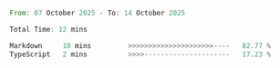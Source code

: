 <!--START_SECTION:waka-->

```rust
From: 07 October 2025 - To: 14 October 2025

Total Time: 12 mins

Markdown     10 mins         >>>>>>>>>>>>>>>>>>>>>----   82.77 %
TypeScript   2 mins          >>>>---------------------   17.23 %
```

<!--END_SECTION:waka-->
